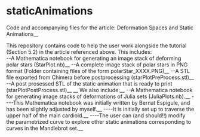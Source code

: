 # staticAnimations
Code and accompanying files for the article: Deformation Spaces and Static Animations__


This repository contains code to help the user work alongside the tutorial (Section 5.2) in the article referenced above.  This includes:<br>
--A Mathematica notebook for generating an image stack of deforming polar stars (StarPlot.nb)__
--A complete image stack of polar stars in PNG format (Folder containing files of the form polarStar_XXXX.PNG)__
--A STL file exported from Chimera before postprocessing (starPlotPreProcess.stl)__
--A post prosessed STL of the static animation that is ready to print (starPlotPostProcess.stl)__
__
We also include:__
--A Mathematica notebook for generating image stacks of deformations of Julia sets (JuliaPlots.nb).__
----This Mathematica notebook was initially written by Bernat Espigule, and has been slightly adjusted by myself.__
----It is initially set up to traverse the upper half of the main cardioid.__
----The user can (and should!!) modify the parametrized curve to explore other static animations corresponding to curves in the Mandlebrot set.__
